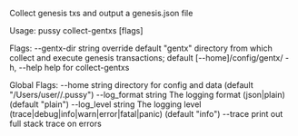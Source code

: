 Collect genesis txs and output a genesis.json file

Usage:
  pussy collect-gentxs [flags]

Flags:
      --gentx-dir string   override default "gentx" directory from which collect and execute genesis transactions; default [--home]/config/gentx/
  -h, --help               help for collect-gentxs

Global Flags:
      --home string         directory for config and data (default "/Users/user//.pussy")
      --log_format string   The logging format (json|plain) (default "plain")
      --log_level string    The logging level (trace|debug|info|warn|error|fatal|panic) (default "info")
      --trace               print out full stack trace on errors
